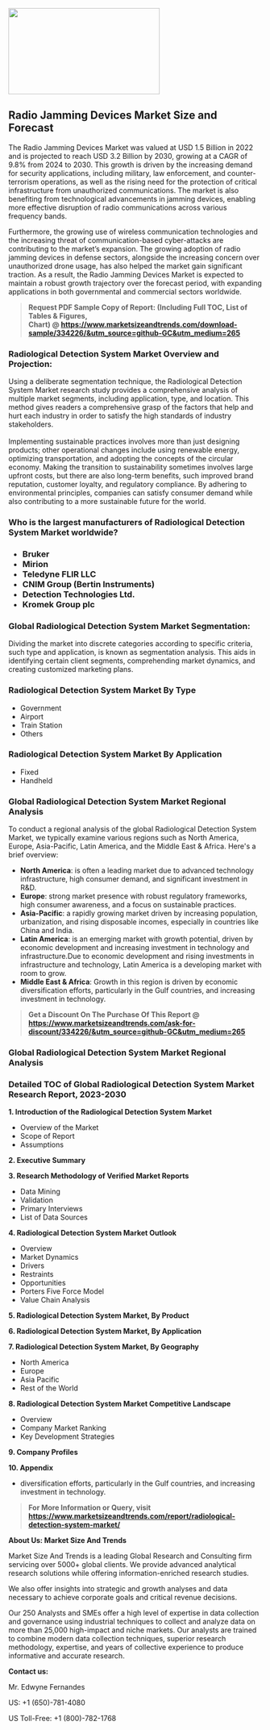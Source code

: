 <p><img class="alignnone size-medium wp-image-20088" src="https://ffe5etoiles.com/wp-content/uploads/2024/12/MST1-300x171.png" alt="" width="300" height="171" /></p><h2>Radio Jamming Devices Market Size and Forecast</h2><p>The Radio Jamming Devices Market was valued at USD 1.5 Billion in 2022 and is projected to reach USD 3.2 Billion by 2030, growing at a CAGR of 9.8% from 2024 to 2030. This growth is driven by the increasing demand for security applications, including military, law enforcement, and counter-terrorism operations, as well as the rising need for the protection of critical infrastructure from unauthorized communications. The market is also benefiting from technological advancements in jamming devices, enabling more effective disruption of radio communications across various frequency bands.</p><p>Furthermore, the growing use of wireless communication technologies and the increasing threat of communication-based cyber-attacks are contributing to the market’s expansion. The growing adoption of radio jamming devices in defense sectors, alongside the increasing concern over unauthorized drone usage, has also helped the market gain significant traction. As a result, the Radio Jamming Devices Market is expected to maintain a robust growth trajectory over the forecast period, with expanding applications in both governmental and commercial sectors worldwide.</p></p><blockquote id="" class=""><strong>Request PDF Sample Copy of Report: (Including Full TOC, List of Tables &amp; Figures, Chart)&nbsp;@&nbsp;<strong><a href="https://www.marketsizeandtrends.com/download-sample/334226/&utm_source=github-GC&utm_medium=265" target="_blank">https://www.marketsizeandtrends.com/download-sample/334226/&utm_source=github-GC&utm_medium=265</a></strong></strong></blockquote><h3 id="" class="">Radiological Detection System Market&nbsp;Overview and Projection:</h3><p id="" class="">Using a deliberate segmentation technique, the Radiological Detection System Market research study provides a comprehensive analysis of multiple market segments, including application, type, and location. This method gives readers a comprehensive grasp of the factors that help and hurt each industry in order to satisfy the high standards of industry stakeholders. <br /> <br />Implementing sustainable practices involves more than just designing products; other operational changes include using renewable energy, optimizing transportation, and adopting the concepts of the circular economy. Making the transition to sustainability sometimes involves large upfront costs, but there are also long-term benefits, such improved brand reputation, customer loyalty, and regulatory compliance. By adhering to environmental principles, companies can satisfy consumer demand while also contributing to a more sustainable future for the world.</p><h3 id="" class="">Who is the largest manufacturers of&nbsp;Radiological Detection System Market worldwide?</h3><h3 class=""><p><ul><li>Bruker </li><li> Mirion </li><li> Teledyne FLIR LLC </li><li> CNIM Group (Bertin Instruments) </li><li> Detection Technologies Ltd. </li><li> Kromek Group plc</li></ul></p></h3><h3 id="" class="">Global&nbsp;Radiological Detection System Market Segmentation:</h3><p id="" class="">Dividing the market into discrete categories according to specific criteria, such type and application, is known as segmentation analysis. This aids in identifying certain client segments, comprehending market dynamics, and creating customized marketing plans.</p><h3 id="" class="">Radiological Detection System Market&nbsp;By Type</h3><p><p><ul><li>Government</li><li> Airport</li><li> Train Station</li><li> Others</p></li></ul></p></p><h3 id="" class="">Radiological Detection System Market&nbsp;By Application</h3><p class=""><p><ul><li>Fixed</li><li> Handheld</li></ul></p></p><h3 id="" class="">Global Radiological Detection System Market Regional Analysis</h3><p id="" class="">To conduct a regional analysis of the global Radiological Detection System Market, we typically examine various regions such as North America, Europe, Asia-Pacific, Latin America, and the Middle East &amp; Africa. Here's a brief overview:</p><ul><li><strong>North America</strong>: is often a leading market due to advanced technology infrastructure, high consumer demand, and significant investment in R&amp;D.</li><li><strong>Europe</strong>: strong market presence with robust regulatory frameworks, high consumer awareness, and a focus on sustainable practices.</li><li><strong>Asia-Pacific</strong>: a rapidly growing market driven by increasing population, urbanization, and rising disposable incomes, especially in countries like China and India.</li><li><strong>Latin America</strong>: is an emerging market with growth potential, driven by economic development and increasing investment in technology and infrastructure.Due to economic development and rising investments in infrastructure and technology, Latin America is a developing market with room to grow.</li><li><strong>Middle East &amp; Africa</strong>: Growth in this region is driven by economic diversification efforts, particularly in the Gulf countries, and increasing investment in technology.</li></ul><blockquote id="" class=""><strong>Get a Discount On The Purchase Of This Report @ <strong><a href="https://www.marketsizeandtrends.com/ask-for-discount/334226/&utm_source=github-GC&utm_medium=265" target="_blank">https://www.marketsizeandtrends.com/ask-for-discount/334226/&utm_source=github-GC&utm_medium=265</a></strong></strong></blockquote><h3 id="" class="">Global Radiological Detection System Market Regional Analysis</h3><h3 id="" class="">Detailed TOC of Global Radiological Detection System Market Research Report, 2023-2030</h3><p id="" class=""><strong>1. Introduction of the Radiological Detection System Market</strong></p><ul><li>Overview of the Market</li><li>Scope of Report</li><li>Assumptions</li></ul><p id="" class=""><strong>2. Executive Summary</strong></p><p id="" class=""><strong>3. Research Methodology of Verified Market Reports</strong></p><ul><li>Data Mining</li><li>Validation</li><li>Primary Interviews</li><li>List of Data Sources</li></ul><p id="" class=""><strong>4. Radiological Detection System Market Outlook</strong></p><ul><li>Overview</li><li>Market Dynamics</li><li>Drivers</li><li>Restraints</li><li>Opportunities</li><li>Porters Five Force Model</li><li>Value Chain Analysis</li></ul><p id="" class=""><strong>5. Radiological Detection System Market, By Product</strong></p><p id="" class=""><strong>6. Radiological Detection System Market, By Application</strong></p><p id="" class=""><strong>7. Radiological Detection System Market, By Geography</strong></p><ul><li>North America</li><li>Europe</li><li>Asia Pacific</li><li>Rest of the World</li></ul><p id="" class=""><strong>8. Radiological Detection System Market Competitive Landscape</strong></p><ul><li>Overview</li><li>Company Market Ranking</li><li>Key Development Strategies</li></ul><p id="" class=""><strong>9. Company Profiles</strong></p><p id="" class=""><strong>10. Appendix</strong></p><ul><li>diversification efforts, particularly in the Gulf countries, and increasing investment in technology.</li></ul><blockquote id="" class=""><strong>For More Information or Query, visit <strong><strong><a href="https://www.marketsizeandtrends.com/report/radiological-detection-system-market/" target="_blank">https://www.marketsizeandtrends.com/report/radiological-detection-system-market/</a></strong></strong></strong></blockquote><p id="" class=""><strong>About Us: Market Size And Trends</strong></p><p id="" class="">Market Size And Trends is a leading Global Research and Consulting firm servicing over 5000+ global clients. We provide advanced analytical research solutions while offering information-enriched research studies.</p><p id="" class="">We also offer insights into strategic and growth analyses and data necessary to achieve corporate goals and critical revenue decisions.</p><p id="" class="">Our 250 Analysts and SMEs offer a high level of expertise in data collection and governance using industrial techniques to collect and analyze data on more than 25,000 high-impact and niche markets. Our analysts are trained to combine modern data collection techniques, superior research methodology, expertise, and years of collective experience to produce informative and accurate research.</p><p id="" class=""><strong>Contact us:</strong></p><p id="" class="">Mr. Edwyne Fernandes</p><p id="" class="">US: +1 (650)-781-4080</p><p id="" class="">US Toll-Free: +1 (800)-782-1768</p>
